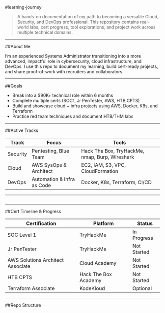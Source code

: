 #learning-journey

> A hands-on documentation of my path to becoming a versatile Cloud, Security, and DevOps professional. This repository contains real-world labs, cert progress, tool explorations, and project work across multiple technical domains.

---

##About Me

I’m an experienced Systems Administrator transitioning into a more advanced, impactful role in cybersecurity, cloud infrastructure, and DevOps. I use this repo to document my learning, build cert-ready projects, and share proof-of-work with recruiters and collaborators.

---

##Goals

- Break into a $90K+ technical role within 6 months
- Complete multiple certs (SOC1, Jr PenTester, AWS, HTB CPTS)
- Build and showcase cloud + infra projects using AWS, Docker, K8s, and Terraform
- Practice red team techniques and document HTB/THM labs

---

##Active Tracks

| Track | Focus | Tools |
|-------|-------|-------|
| Security | Pentesting, Blue Team | Hack The Box, TryHackMe, nmap, Burp, Wireshark |
| Cloud | AWS SysOps & Architect | EC2, IAM, S3, VPC, CloudFormation |
| DevOps | Automation & Infra as Code | Docker, K8s, Terraform, CI/CD |

---

##
---

##Cert Timeline & Progress

| Certification | Platform | Status |
|---------------|----------|--------|
| SOC Level 1 | TryHackMe | In Progress |
| Jr PenTester | TryHackMe | Not Started |
| AWS Solutions Architect Associate | Cloud Academy | Not Started |
| HTB CPTS | Hack The Box Academy | Not Started |
| Terraform Associate | KodeKloud | Optional |

---

##Repo Structure
